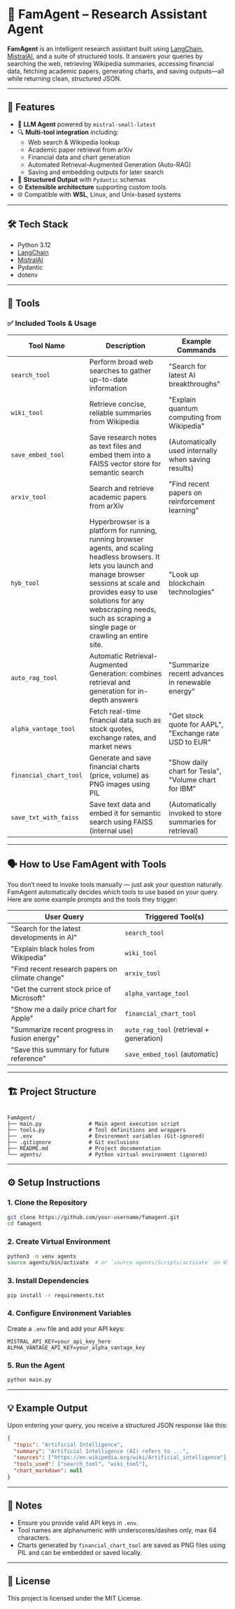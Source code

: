 # 🧠 FamAgent – Research Assistant Agent

**FamAgent** is an intelligent research assistant built using [LangChain](https://www.langchain.com/), [MistralAI](https://mistral.ai), and a suite of structured tools. It answers your queries by searching the web, retrieving Wikipedia summaries, accessing financial data, fetching academic papers, generating charts, and saving outputs—all while returning clean, structured JSON.

---

## 🚀 Features

- 🤖 **LLM Agent** powered by `mistral-small-latest`
- 🔍 **Multi-tool integration** including:
  - Web search & Wikipedia lookup
  - Academic paper retrieval from arXiv
  - Financial data and chart generation
  - Automated Retrieval-Augmented Generation (Auto-RAG)
  - Saving and embedding outputs for later search
- 📄 **Structured Output** with `Pydantic` schemas
- ⚙️ **Extensible architecture** supporting custom tools
- 🌐 Compatible with **WSL**, Linux, and Unix-based systems

---

## 🛠️ Tech Stack

- Python 3.12  
- [LangChain](https://python.langchain.com/)  
- [MistralAI](https://mistral.ai)  
- Pydantic  
- dotenv  

---

## 🧰 Tools

### ✅ Included Tools & Usage

| Tool Name             | Description                                                                                       | Example Commands                                         |
|-----------------------|-------------------------------------------------------------------------------------------------|----------------------------------------------------------|
| `search_tool`          | Perform broad web searches to gather up-to-date information                                     | "Search for latest AI breakthroughs"                     |
| `wiki_tool`            | Retrieve concise, reliable summaries from Wikipedia                                             | "Explain quantum computing from Wikipedia"               |
| `save_embed_tool`      | Save research notes as text files and embed them into a FAISS vector store for semantic search  | (Automatically used internally when saving results)      |
| `arxiv_tool`           | Search and retrieve academic papers from arXiv                                                  | "Find recent papers on reinforcement learning"           |
| `hyb_tool`             | Hyperbrowser is a platform for running, running browser agents, and scaling headless browsers. It lets you launch and manage browser sessions at scale and provides easy to use solutions for any webscraping needs, such as scraping a single page or crawling an entire site.                     | "Look up blockchain technologies"                        |
| `auto_rag_tool`        | Automatic Retrieval-Augmented Generation: combines retrieval and generation for in-depth answers | "Summarize recent advances in renewable energy"          |
| `alpha_vantage_tool`   | Fetch real-time financial data such as stock quotes, exchange rates, and market news            | "Get stock quote for AAPL", "Exchange rate USD to EUR"   |
| `financial_chart_tool` | Generate and save financial charts (price, volume) as PNG images using PIL                      | "Show daily chart for Tesla", "Volume chart for IBM"     |
| `save_txt_with_faiss`  | Save text data and embed it for semantic search using FAISS (internal use)                      | (Automatically invoked to store summaries for retrieval) |

---

## 🗣️ How to Use FamAgent with Tools

You don’t need to invoke tools manually — just ask your question naturally. FamAgent automatically decides which tools to use based on your query. Here are some example prompts and the tools they trigger:

| User Query                                      | Triggered Tool(s)              |
|------------------------------------------------|-------------------------------|
| "Search for the latest developments in AI"     | `search_tool`                  |
| "Explain black holes from Wikipedia"            | `wiki_tool`                    |
| "Find recent research papers on climate change"| `arxiv_tool`                   |
| "Get the current stock price of Microsoft"     | `alpha_vantage_tool`           |
| "Show me a daily price chart for Apple"         | `financial_chart_tool`         |
| "Summarize recent progress in fusion energy"   | `auto_rag_tool` (retrieval + generation) |
| "Save this summary for future reference"        | `save_embed_tool` (automatic)  |

---

## 🏗️ Project Structure

```

FamAgent/
├── main.py               # Main agent execution script
├── tools.py              # Tool definitions and wrappers
├── .env                  # Environment variables (Git-ignored)
├── .gitignore            # Git exclusions
├── README.md             # Project documentation
└── agents/               # Python virtual environment (ignored)

````

---

## ⚙️ Setup Instructions

### 1. Clone the Repository

```bash
git clone https://github.com/your-username/famagent.git
cd famagent
````

### 2. Create Virtual Environment

```bash
python3 -m venv agents
source agents/bin/activate  # or `source agents/Scripts/activate` on Windows
```

### 3. Install Dependencies

```bash
pip install -r requirements.txt
```

### 4. Configure Environment Variables

Create a `.env` file and add your API keys:

```dotenv
MISTRAL_API_KEY=your_api_key_here
ALPHA_VANTAGE_API_KEY=your_alpha_vantage_key
```

### 5. Run the Agent

```bash
python main.py
```

---

## 💡 Example Output

Upon entering your query, you receive a structured JSON response like this:

```json
{
  "topic": "Artificial Intelligence",
  "summary": "Artificial Intelligence (AI) refers to ...",
  "sources": ["https://en.wikipedia.org/wiki/Artificial_intelligence"],
  "tools_used": ["search_tool", "wiki_tool"],
  "chart_markdown": null
}
```

---

## 📎 Notes

* Ensure you provide valid API keys in `.env`.
* Tool names are alphanumeric with underscores/dashes only, max 64 characters.
* Charts generated by `financial_chart_tool` are saved as PNG files using PIL and can be embedded or saved locally.

---

## 📜 License

This project is licensed under the MIT License.